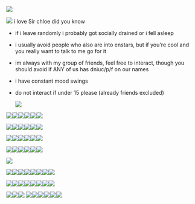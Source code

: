 ![](https://64.media.tumblr.com/abea53d3f7c528d48183f7a242f2fc5d/648b961029d7dfcf-d5/s400x600/272cbf18f6fce01581a96680d509768137e40b97.pnj)

![](https://media.discordapp.net/attachments/1061880649180532776/1118062607400697906/dcgcqyc-5747397d-06f5-4830-8bc3-76ef843c7c3a.gif) 
i love Sir chloe did you know

- if i leave randomly i probably got socially drained or i fell asleep

 - i usually avoid people who also are into enstars, but if you're cool and you really want to talk to me go for it

- im always with my group of friends, feel free to interact, though you should avoid if ANY of us has dniuc/p/f on our names

- i have constant mood swings

- do not interact if under 15 please (already friends excluded)
  
    ![](https://media.discordapp.net/attachments/1061880649180532776/1129216220655255572/d6oon3h-4837c4a3-c87d-44df-a9fa-ab7c2e2d8f75.png?ex=6556bb8e&is=6544468e&hm=6111b27104cca1eafbed4f366ffae6431ac89ad6302dd454b165caf3abe7d6cc&=)
  
![](https://images-wixmp-ed30a86b8c4ca887773594c2.wixmp.com/f/85c2a57f-7527-4e67-96e4-6540be8c027b/db66vo6-0aaf053d-acae-4b1d-8790-50f663c1889d.png/v1/fill/w_99,h_56/enstars_stamp___kuro_kiryu_by_arashizu_db66vo6-fullview.png?token=eyJ0eXAiOiJKV1QiLCJhbGciOiJIUzI1NiJ9.eyJzdWIiOiJ1cm46YXBwOjdlMGQxODg5ODIyNjQzNzNhNWYwZDQxNWVhMGQyNmUwIiwiaXNzIjoidXJuOmFwcDo3ZTBkMTg4OTgyMjY0MzczYTVmMGQ0MTVlYTBkMjZlMCIsIm9iaiI6W1t7ImhlaWdodCI6Ijw9NTYiLCJwYXRoIjoiXC9mXC84NWMyYTU3Zi03NTI3LTRlNjctOTZlNC02NTQwYmU4YzAyN2JcL2RiNjZ2bzYtMGFhZjA1M2QtYWNhZS00YjFkLTg3OTAtNTBmNjYzYzE4ODlkLnBuZyIsIndpZHRoIjoiPD05OSJ9XV0sImF1ZCI6WyJ1cm46c2VydmljZTppbWFnZS5vcGVyYXRpb25zIl19.6ExltzW78Tagwggg_lrAH7laILDyR5_R3Jd-sf89G2k)![](https://images-wixmp-ed30a86b8c4ca887773594c2.wixmp.com/f/7f56e015-81a0-4292-9f41-7c6f567c2076/dczcvpn-8ebdfff1-57d9-4144-b129-358237bb96cd.png/v1/fill/w_99,h_56/ensemble_stars__kiryu_kuro_stamp_by_jiitchi_dczcvpn-fullview.png?token=eyJ0eXAiOiJKV1QiLCJhbGciOiJIUzI1NiJ9.eyJzdWIiOiJ1cm46YXBwOjdlMGQxODg5ODIyNjQzNzNhNWYwZDQxNWVhMGQyNmUwIiwiaXNzIjoidXJuOmFwcDo3ZTBkMTg4OTgyMjY0MzczYTVmMGQ0MTVlYTBkMjZlMCIsIm9iaiI6W1t7ImhlaWdodCI6Ijw9NTYiLCJwYXRoIjoiXC9mXC83ZjU2ZTAxNS04MWEwLTQyOTItOWY0MS03YzZmNTY3YzIwNzZcL2RjemN2cG4tOGViZGZmZjEtNTdkOS00MTQ0LWIxMjktMzU4MjM3YmI5NmNkLnBuZyIsIndpZHRoIjoiPD05OSJ9XV0sImF1ZCI6WyJ1cm46c2VydmljZTppbWFnZS5vcGVyYXRpb25zIl19.m5y9tL6Y_OrW4xXrgPs-9AscRKmVzwxS6TUmYMI_RZM)![](https://media.discordapp.net/attachments/1055708347724218399/1178857535390892132/kuro_stamp.gif?ex=6577aba2&is=656536a2&hm=e0471a703615466c27b5a2e1b698cc5724f507e90e135168520e5995c0e78f2e&=)![](https://64.media.tumblr.com/5134d2176d6e523999c912b6125a0658/tumblr_pue7fxvZ6r1xbgu08o4_100.pnj)![](https://64.media.tumblr.com/202ddd5e850fba38242f20d5f758861e/tumblr_pue7fxvZ6r1xbgu08o2_100.pnj)[![](https://64.media.tumblr.com/cb2c10c5177c9625d83268538a547dd3/64cb9c5b1bd0b924-59/s100x200/c625e3e4e97e0c6827128e0fb5213652133bd3b9.pnj)](https://www.tumblr.com/5seraphim)

![](https://64.media.tumblr.com/f19583a8c761267bbd2a1da4626fa8bb/tumblr_pyq40oNF8G1xbgu08o1_100.png)![](https://64.media.tumblr.com/a83b14f95a4a9fbf57af0bc7e4b324db/tumblr_pyq40oNF8G1xbgu08o2_100.png)![](https://64.media.tumblr.com/d452457729580a36cf73c35a85e6d5ed/tumblr_pyq40oNF8G1xbgu08o3_100.gifv)![](https://64.media.tumblr.com/c7ae102fc11fd2b1fb4c360b7809e695/tumblr_pyq3ep9QRR1xbgu08o7_100.gifv)![](https://64.media.tumblr.com/483f25b5cd36b8ed0f1cb24295be343f/tumblr_pyq3ep9QRR1xbgu08o1_100.png)![](https://64.media.tumblr.com/79d71db8d0356bc5ccbcad74df220b93/tumblr_pyq3ep9QRR1xbgu08o5_100.png)

![](https://64.media.tumblr.com/7ca7546352ea5d2e2b9a2fe819533f9c/tumblr_pvn9ryYgNP1xbgu08o4_100.png)![](https://64.media.tumblr.com/df97682a0e261fa20b437f277c245dff/tumblr_pvn9ryYgNP1xbgu08o3_100.png)![](https://64.media.tumblr.com/43ff135619c88619e80829ecc476dbfa/tumblr_pvn9ryYgNP1xbgu08o1_100.pnj)![](https://64.media.tumblr.com/27c504151b5e728aad652f3e90b3e3a5/3bf342d5fb793082-02/s100x200/6cf4503d22e27c1046ace9ceae78cb9772ce3db2.png)![](https://supplies.ju.mp/assets/images/gallery01/4818a6e8.jpg?v=9163b103)![](https://y2k.neocities.org/stamps/tumblr_pbbaqrNazy1xz2nuuo8_100.jpg)


![](https://64.media.tumblr.com/9ad3c29035d82b5ddeaf6b8f86b04085/tumblr_pyaxoxTwJ01xbgu08o1_100.png)![](https://64.media.tumblr.com/2ffedaf319ad75afeb80a6a3ca4e935b/tumblr_pyawq1FR0c1xbgu08o2_100.png)![](https://64.media.tumblr.com/35d53bb664651a336ddd6d9ced251622/tumblr_pyawq1FR0c1xbgu08o1_100.png)![](https://64.media.tumblr.com/2d29e418d7a3d6d8da4d97e9f242e4b1/tumblr_pyawq1FR0c1xbgu08o3_100.png)![](https://64.media.tumblr.com/bf631d4d63745da865766390707633cb/7dcb03f26b340ea1-55/s100x200/93496c7df1307eb15b3beb6c400c7cfb681ff469.gifv)![](https://64.media.tumblr.com/a3063e8b2c7caae8c73360637376f9f3/227630b723dc1c1b-e9/s100x200/40deb4dbd18456906fba77921fdfd51dffd6e8c3.gifv)


![](https://media.discordapp.net/attachments/1029646164800315412/1179588480897126510/Picsart_23-11-28_04-42-59-397.jpg?ex=657a5461&is=6567df61&hm=a972e443764fe9683ac884edde0e89ca7454820566f9e9b0fe26afdf3dd0a043&=&format=webp&width=342&height=411)

![](https://64.media.tumblr.com/ca4e8ec838b58786becf96051881f6b1/tumblr_pvhupydOFK1xbgu08o5_100.png)![](https://64.media.tumblr.com/539efed2de8b09b7ea1540618ba6af61/tumblr_pv7eeegqoA1xbgu08o1_100.png)![](https://64.media.tumblr.com/2edab0a1633ada3ea19aa15ef0fc2b3a/tumblr_pvhupydOFK1xbgu08o4_100.png)![](https://64.media.tumblr.com/ccbacee108bbd3fca2ec273750b3efb0/tumblr_pumjicoZ5k1xbgu08o2_100.png)![](https://y2k.neocities.org/stamps/tumblr_inline_pf6motYLE21tjl8rj_500.png)![](https://64.media.tumblr.com/931c59561e4dcbbcd3204caab4386dc5/tumblr_pu5rfrU72e1xbgu08o2_r1_100.png)![](https://64.media.tumblr.com/5bee2be50ca414468c9de7aabf8be9cd/tumblr_pummc7S8Xy1xbgu08o1_100.png)![](https://64.media.tumblr.com/aedd55ad66b19e79db3ad40c9f95a52e/tumblr_pufznlWpJy1xbgu08o1_100.png)

![](https://64.media.tumblr.com/24411165681e3dd22bab083ba80d1be2/tumblr_pug02k7oZf1xbgu08o1_100.png)![](https://64.media.tumblr.com/b6e433cf13a5a947a3dd16e3b794b0e1/tumblr_pug02k7oZf1xbgu08o4_100.png)![](https://64.media.tumblr.com/e5daa17d5a3dcd5aa51c47be20b829f9/tumblr_pvbwiw4Gal1xbgu08o1_100.png)![](https://64.media.tumblr.com/35444d2aeef9264c5bc4b5e625c7bd6a/tumblr_pvbwiw4Gal1xbgu08o3_100.png)![](https://64.media.tumblr.com/aadbd95a4aff4c7e1385d45ad1dc00e6/tumblr_pub04m9S8K1xbgu08o1_100.png)![](https://64.media.tumblr.com/91c27675b82470104dcebec38a5bf0dd/tumblr_pub04m9S8K1xbgu08o2_100.png)![](https://64.media.tumblr.com/0bf92575e0b53f38193350d501663d31/tumblr_pub04m9S8K1xbgu08o3_100.png)![](https://bloominglantanas.carrd.co/assets/images/gallery08/54b36269.gif?v=db012d77)

![](https://64.media.tumblr.com/f115d07c34a8e209e28f72f62a87aafa/tumblr_py0nor5pMG1xbgu08o1_100.png)![](https://64.media.tumblr.com/901fcf85508bcfaacc92ed852cf777e2/tumblr_py0nor5pMG1xbgu08o2_100.gifv)![](https://64.media.tumblr.com/1826fb676974fca1a55de62adc556ee5/tumblr_py0nor5pMG1xbgu08o5_100.png) ![](https://64.media.tumblr.com/7a9d9d65c3aa4f345aff7b10822ee999/tumblr_purp60aSHH1xbgu08o2_100.png)![](https://64.media.tumblr.com/5fcee47487c55e53b8d938e715c130eb/tumblr_purp60aSHH1xbgu08o1_100.png)![](https://64.media.tumblr.com/76dcd8efc3f6e92f5f75179f992ec146/tumblr_purp60aSHH1xbgu08o3_100.png)![](https://64.media.tumblr.com/1c7393c2889ce026fba7310374e27a05/tumblr_py0m7sMJlb1xbgu08o3_100.gifv)![](https://64.media.tumblr.com/1160405c2cfac45c161e2ac528eb20a1/tumblr_pwedo5UQHm1xbgu08o1_250.png)![](https://64.media.tumblr.com/a8d1d77503e7aa5e301b1e25f7207ec1/tumblr_pui9z6WYgW1xbgu08o3_100.png)
